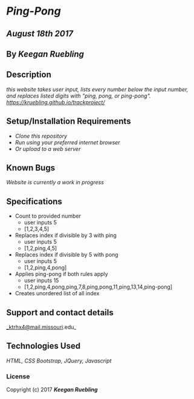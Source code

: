 # _Ping-Pong_

## _August 18th 2017_

## By _**Keegan Ruebling**_

## Description

_this website takes user input, lists every number below the input number, and replaces listed digits with "ping, pong, or ping-pong". <https://kruebling.github.io/trackproject/>_

## Setup/Installation Requirements

- _Clone this repository_
- _Run using your preferred internet browser_
- _Or upload to a web server_

## Known Bugs

_Website is currently a work in progress_

## Specifications

* Count to provided number
  * user inputs 5
  * [1,2,3,4,5]
* Replaces index if divisible by 3 with ping
  * user inputs 5
  * [1,2,ping,4,5]
* Replaces index if divisible by 5 with pong
  * user inputs 5
  * [1,2,ping,4,pong]
* Applies ping-pong if both rules apply
  * user inputs 15
  * [1,2,ping,4,pong,ping,7,8,ping,pong,11,ping,13,14,ping-pong]
* Creates unordered list of all index


## Support and contact details

_ktrhx4@mail.missouri.edu_

## Technologies Used

_HTML, CSS Bootstrap, JQuery, Javascript_

### License

Copyright (c) 2017 **_Keegan Ruebling_**
